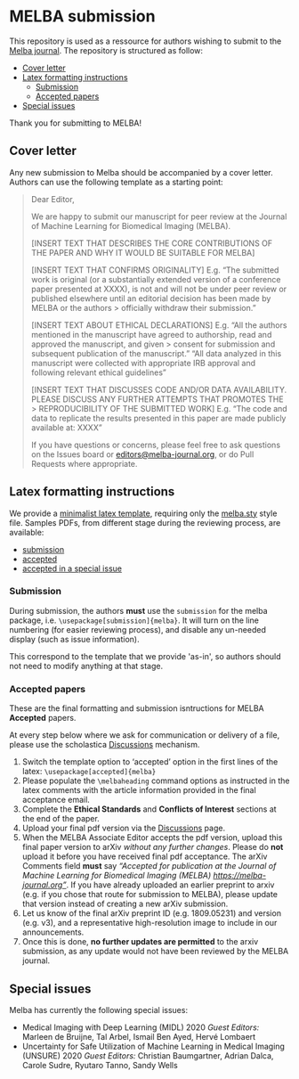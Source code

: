 # MELBA submission

This repository is used as a ressource for authors wishing to submit to the [Melba journal](https://melba-journal.org). The repository is structured as follow:
* [Cover letter](#cover-letter)
* [Latex formatting instructions](#latex-formatting-instructions)
    * [Submission](#submission)
    * [Accepted papers](#accepted-papers)
* [Special issues](#special-issues)

Thank you for submitting to MELBA!

## Cover letter
Any new submission to Melba should be accompanied by a cover letter. Authors can use the following template as a starting point:
> Dear Editor,
>
> We are happy to submit our manuscript for peer review at the Journal of Machine Learning for Biomedical Imaging (MELBA).
>
> [INSERT TEXT THAT DESCRIBES THE CORE CONTRIBUTIONS OF THE PAPER AND WHY IT WOULD BE SUITABLE FOR MELBA]
>
> [INSERT TEXT THAT CONFIRMS ORIGINALITY]
> E.g. “The submitted work is original (or a substantially extended version of a conference paper presented at XXXX), is not and will not be under peer review or published elsewhere until an editorial decision has been made by MELBA or the authors > officially withdraw their submission.”
>
> [INSERT TEXT ABOUT ETHICAL DECLARATIONS]
> E.g. “All the authors mentioned in the manuscript have agreed to authorship, read and approved the manuscript, and given > consent for submission and subsequent publication of the manuscript.”
> “All data analyzed in this manuscript were collected with appropriate IRB approval and following relevant ethical guidelines”
>
> [INSERT TEXT THAT DISCUSSES CODE AND/OR DATA AVAILABILITY. PLEASE DISCUSS ANY FURTHER ATTEMPTS THAT PROMOTES THE > REPRODUCIBILITY OF THE SUBMITTED WORK]
> E.g. “The code and data to replicate the results presented in this paper are made publicly available at: XXXX”
>
> If you have questions or concerns, please feel free to ask questions on the Issues board or editors@melba-journal.org, or do Pull Requests where appropriate.

## Latex formatting instructions
We provide a [minimalist latex template](latex/melba-sample.tex), requiring only the [melba.sty](latex/melba.sty) style file. Samples PDFs, from different stage during the reviewing process, are available:
* [submission](latex/melba-sample-in-submission.pdf)
* [accepted](latex/melba-sample-accepted.pdf)
* [accepted in a special issue](latex/melba-sample-accepted-special-issue.pdf)

### Submission
During submission, the authors **must** use the `submission` for the melba package, i.e. `\usepackage[submission]{melba}`. It will turn on the line numbering (for easier reviewing process), and disable any un-needed display (such as issue information).

This correspond to the template that we provide 'as-in', so authors should not need to modify anything at that stage.


### Accepted papers
These are the final formatting and submission isntructions for MELBA **Accepted** papers.

At every step below where we ask for communication or delivery of a file, please use the scholastica [Discussions](https://help.scholasticahq.com/article/117-how-do-discussions-work) mechanism.

1. Switch the template option to ‘accepted’ option in the first lines of the latex: `\usepackage[accepted]{melba}`
2. Please populate the `\melbaheading` command options as instructed in the latex comments with the article information provided in the final acceptance email.
3. Complete the **Ethical Standards** and **Conflicts of Interest** sections at the end of the paper.
4. Upload your final pdf version via the [Discussions](https://help.scholasticahq.com/article/117-how-do-discussions-work) page.
5. When the MELBA Associate Editor accepts the pdf version, upload this final paper version to arXiv *without any further changes*. Please do **not** upload it before you have received final pdf acceptance. The arXiv Comments field **must** say *“Accepted for publication at the Journal of Machine Learning for Biomedical Imaging (MELBA)  https://melba-journal.org”*. If you have already uploaded an earlier preprint to arxiv (e.g. if you chose that route for submission to MELBA), please update that version instead of creating a new arXiv submission.
6. Let us know of the final arXiv preprint ID (e.g. 1809.05231) and version (e.g. v3), and a representative high-resolution image to include in our announcements.
7. Once this is done, **no further updates are permitted** to the arxiv submission, as any update would not have been reviewed by the MELBA journal.


## Special issues
Melba has currently the following special issues:
* Medical Imaging with Deep Learning (MIDL) 2020
*Guest Editors:* Marleen de Bruijne, Tal Arbel, Ismail Ben Ayed, Hervé Lombaert
* Uncertainty for Safe Utilization of Machine Learning in Medical Imaging (UNSURE) 2020
*Guest Editors:* Christian Baumgartner, Adrian Dalca, Carole Sudre, Ryutaro Tanno, Sandy Wells